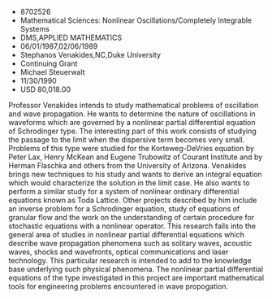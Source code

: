
* 8702526
* Mathematical Sciences: Nonlinear Oscillations/Completely Integrable Systems
* DMS,APPLIED MATHEMATICS
* 06/01/1987,02/06/1989
* Stephanos Venakides,NC,Duke University
* Continuing Grant
* Michael Steuerwalt
* 11/30/1990
* USD 80,018.00

Professor Venakides intends to study mathematical problems of oscillation and
wave propagation. He wants to determine the nature of oscillations in waveforms
which are governed by a nonlinear partial differential equation of Schrodinger
type. The interesting part of this work consists of studying the passage to the
limit when the dispersive term becomes very small. Problems of this type were
studied for the Korteweg-DeVries equation by Peter Lax, Henry McKean and Eugene
Trubowitz of Courant Institute and by Herman Flaschka and others from the
University of Arizona. Venakides brings new techniques to his study and wants to
derive an integral equation which would characterize the solution in the limit
case. He also wants to perform a similar study for a system of nonlinear
ordinary differential equations known as Toda Lattice. Other projects described
by him include an inverse problem for a Schrodinger equation, study of equations
of granular flow and the work on the understanding of certain procedure for
stochastic equations with a nonlinear operator. This research falls into the
general area of studies in nonlinear partial differential equations which
describe wave propagation phenomena such as solitary waves, acoustic waves,
shocks and wavefronts, optical communications and laser technology. This
particular research is intended to add to the knowledge base underlying such
physical phenomena. The nonlinear partial differential equations of the type
investigated in this project are important mathematical tools for engineering
problems encountered in wave propogation.
